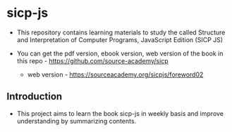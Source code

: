 # sicp-js

- This repository contains learning materials to study the called Structure and Interpretation of Computer Programs, JavaScript Edition (SICP JS)

- You can get the pdf version, ebook version, web version of the book in this repo - https://github.com/source-academy/sicp
  - web version - https://sourceacademy.org/sicpjs/foreword02

## Introduction

- This project aims to learn the book sicp-js in weekly basis and improve understanding by summarizing contents.

